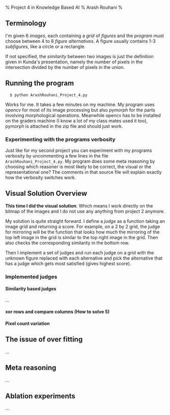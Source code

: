 % Project 4 in Knowledge Based AI
% Arash Rouhani
%

## Terminology

I'm given 6 *images*, each containing a *grid* of *figures* and the
*program* must choose between 4 to 8 *figure alternatives*. A figure usually
contains 1-3 *subfigures*, like a circle or a rectangle.

If not specified, the *similarity* between two images is just the definition
given in Kunda's presentation, namely the number of pixels in the  intersection
divided by the number of pixels in the union.

## Running the program

      $ python ArashRouhani_Project_4.py

Works for me. It takes a few minutes on my machine. My program uses
*opencv* for most of its image processing but also *pymorph* for the
parts involving morphological operations. Meanwhile opencv has to be
installed on the graders machine (I know a lot of my class mates used it
too), pymorph is attached in the zip file and should just work.

### Experimenting with the programs verbosity

Just like for my second project you can experiment with my programs verbosity
by uncommenting a few lines in the file `ArashRouhani_Project_4.py`. My program
does some meta reasoning by choosing which reasoner is most likely to be
correct, the visual or the representational one? The comments in that source
file will explain exactly how the verbosity switches work.

## Visual Solution Overview

**This time I did the visual solution**. Which means I work directly on the
bitmap of the images and I do not use any anything from project 2 anymore.

My solution is quite straight forward. I define a *judge* as a function taking
an image grid and returning a score. For example, on a 2 by 2 grid, the judge
for mirroring will be the function that looks how much the mirroring of the top
left image in the grid is similar to the top right image in the grid. Then
also checks the corresponding similarity in the bottom row.

Then I implement a set of judges and run each judge on a grid with the unknown
figure replaced with each alternative and pick the alternative that has a
judge which gets most satisfied (gives highest score).

### Implemented judges

#### Similarity based judges
...

#### xor rows and compare columns (How to solve 5)

#### Pixel count variation

## The issue of over fitting

...

## Meta reasoning

...

## Ablation experiments

...
